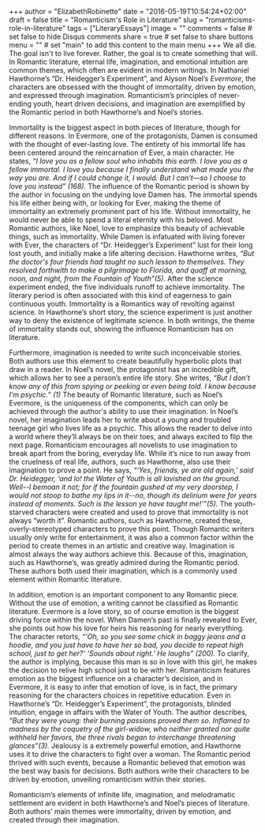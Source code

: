 +++
author = "ElizabethRobinette"
date = "2016-05-19T10:54:24+02:00"
draft = false
title = "Romanticism's Role in Literature"
slug = "romanticisms-role-in-literature"
tags = ["LiteraryEssays"]
image = ""
comments = false     # set false to hide Disqus comments
share = true        # set false to share buttons
menu = ""           # set "main" to add this content to the main menu
+++
We all die. The goal isn't to live forever. Rather, the goal is to create something that will. In Romantic literature, eternal life, imagination, and emotional intuition are common themes, which often are evident in modern writings. In Nathaniel Hawthorne’s “Dr. Heidegger’s Experiment”,  and Alyson Noel’s *Evermore*,  the characters are obsessed with the thought of immortality, driven by emotion, and expressed through imagination. Romanticism’s principles of never-ending youth, heart driven decisions, and imagination are exemplified by the Romantic period in both Hawthorne’s and Noel’s stories.

Immortality is the biggest aspect in both pieces of literature, though for different reasons. In  Evermore, one of the protagonists, Damen is consumed with the thought of ever-lasting love. The entirety of his immortal life has been centered around the reincarnation of Ever, a main character. He states,
*“I love you as a fellow soul who inhabits this earth. I love you as a fellow immortal. I love you because I finally understand what made you the way you are. And if I could change it, I would. But I can't—so I choose to love you instead” (168).* The influence of the Romantic period is shown by the author in focusing on the undying love Damen has. The immortal spends his life either being with, or looking for Ever, making the theme of immortality an extremely prominent part of his life. Without immortality, he would never be able to spend a literal eternity with his beloved. Most Romantic authors, like Noel, love to emphasize this beauty of achievable things, such as immortality. While Damen is infatuated with living forever with Ever, the characters of “Dr. Heidegger’s Experiment” lust for their long lost youth, and initially make a life altering decision. Hawthorne writes, *“But the doctor's four friends had taught no such lesson to themselves. They resolved forthwith to make a pilgrimage to Florida, and quaff at morning, noon, and night, from the Fountain of Youth”(5)*. After the science experiment ended, the five individuals runoff to achieve immortality. The literary period is often associated with this kind of eagerness to gain continuous youth. Immortality is a Romantics way of revolting against science. In Hawthorne’s short story, the science experiment is just another way to deny the existence of legitimate science. In both writings, the theme of immortality stands out, showing the influence Romanticism has on literature.

Furthermore, imagination is needed to write such inconceivable stories. Both authors use this element to create beautifully hyperbolic plots that draw in a reader. In Noel’s novel, the protagonist has an incredible gift, which allows her to see a person’s entire life story. She writes, *“But I don’t know any of this from spying or peeking or even being told. I know because I’m psychic.” (1)* The beauty of Romantic literature, such as Noel’s Evermore,  is the uniqueness of the components, which can only be achieved through the author's ability to use their imagination. In Noel’s novel, her imagination leads her to write about a young and troubled teenage girl who lives life as a psychic. This allows the reader to delve into a world where they’ll always be on their toes, and always excited to flip the next page. Romanticism encourages all novelists to use imagination to break apart from the boring, everyday life. While it’s nice to run away from the cruelness of real life, authors, such as Hawthorne, also use their imagination to prove a point. He says, *“‘Yes, friends, ye are old again,’ said Dr. Heidegger, ‘and lo! the Water of Youth is all lavished on the ground. Well--I bemoan it not; for if the fountain gushed at my very doorstep, I would not stoop to bathe my lips in it--no, though its delirium were for years instead of moments. Such is the lesson ye have taught me!’”(5).* The youth-starved characters were created and used to prove that immortality is not always “worth it”. Romantic authors, such as Hawthorne,  created these, overly-stereotyped characters to prove this point. Though Romantic writers usually only write for entertainment, it was also a common factor within the period to create themes in an artistic and creative way. Imagination is almost always the way authors achieve this.  Because of this, imagination, such as Hawthorne’s, was greatly admired during the Romantic period. These authors both used their imagination, which is a commonly used element within Romantic literature.

In addition, emotion is an important component to any Romantic piece. Without the use of emotion, a writing cannot be classified as Romantic literature. Evermore is a love story, so of course emotion is the biggest driving force within the novel. When Damen’s past is finally revealed to Ever, she points out how his love for heirs his reasoning for nearly everything. The character retorts, *“‘Oh, so you see some chick in baggy jeans and a hoodie, and you just have to have her so bad, you decide to repeat high school, just to get her?’ ‘Sounds about right.’ He laughs” (200).* To clarify, the author is implying, because this man is so in love with this girl, he makes the decision to relive high school just to be with her. Romanticism features emotion as the biggest influence on a character’s decision, and in Evermore, it is easy to infer that emotion of love, is in fact, the primary reasoning for the characters choices in repetitive education. Even in Hawthorne’s “Dr. Heidegger’s Experiment”,  the protagonists, blinded intuition, engage in affairs with the Water of Youth. The author describes, *“But they were young: their burning passions proved them so. Inflamed to madness by the coquetry of the girl-widow, who neither granted nor quite withheld her favors, the three rivals began to interchange threatening glances”(3).* Jealousy is a extremely powerful emotion, and Hawthorne uses it to drive the characters to fight over a woman. The Romantic period thrived with such events, because a Romantic believed that emotion was the best way basis for decisions. Both authors write their characters to be driven by emotion, unveiling romanticism within their stories.

Romanticism’s elements of infinite life, imagination, and melodramatic settlement are evident in both Hawthorne’s and Noel’s pieces of literature. Both authors’ main themes were immortality, driven by emotion, and created through their imagination.